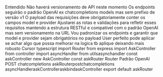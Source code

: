 Entendido Não haverá versionamento de API neste momento
 Os endpoints seguirão o padrão OpenAI ex chatcompletions models mas sem prefixo de versão v1
 O payload das requisições deve obrigatoriamente conter os campos model e provider
 Ajustarei as rotas e validações para refletir esses requisitos mantendo a estrutura RESTful e compatível com o padrão OpenAI mas sem versionamento na URL
Vou padronizar os endpoints e garantir que model e provider sejam obrigatórios no payload
User
perfeito pode aplicar se achar algo que possa melhorar na logica tb aplique deixando mais robusto
Cursor
typescript
import  Router  from express
import  AskController  from controller
import  asyncHandler  from utilsasynchandler
const askController  new AskController
const askRouter  Router
 Padrão OpenAI POST chatcompletions
askRouterpostchatcompletions asyncHandleraskControlleraskbindaskController
export default askRouter